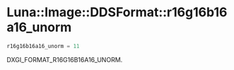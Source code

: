 # Luna::Image::DDSFormat::r16g16b16a16_unorm

```c++
r16g16b16a16_unorm = 11
```

DXGI_FORMAT_R16G16B16A16_UNORM. 

